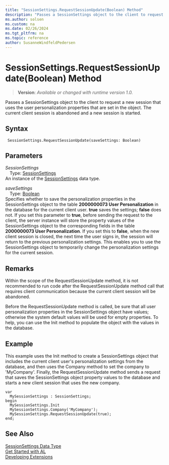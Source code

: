 ```yaml
---
title: "SessionSettings.RequestSessionUpdate(Boolean) Method"
description: "Passes a SessionSettings object to the client to request a new session that uses the user personalization properties that are set in the object."
ms.author: solsen
ms.custom: na
ms.date: 02/26/2024
ms.tgt_pltfrm: na
ms.topic: reference
author: SusanneWindfeldPedersen
---
```

[//]: # (START>DO_NOT_EDIT)
[//]: # (IMPORTANT:Do not edit any of the content between here and the END>DO_NOT_EDIT.)
[//]: # (Any modifications should be made in the .xml files in the ModernDev repo.)
# SessionSettings.RequestSessionUpdate(Boolean) Method
> **Version**: _Available or changed with runtime version 1.0._

Passes a SessionSettings object to the client to request a new session that uses the user personalization properties that are set in the object. The current client session is abandoned and a new session is started.


## Syntax
```AL
 SessionSettings.RequestSessionUpdate(saveSettings: Boolean)
```
## Parameters
*SessionSettings*  
&emsp;Type: [SessionSettings](sessionsettings-data-type.md)  
An instance of the [SessionSettings](sessionsettings-data-type.md) data type.  

*saveSettings*  
&emsp;Type: [Boolean](../boolean/boolean-data-type.md)  
Specifies whether to save the personalization properties in the SessionSettings object to the table **2000000073 User Personalization** in the database for the current client user. **true** saves the settings; **false** does not.
If you set this parameter to **true**, before sending the request to the client, the server instance will store the property values of the SessionSettings object to the corresponding fields in the table **2000000073 User Personalization**.
If you set this to **false**, when the new client session is closed, the next time the user signs in, the session will return to the previous personalization settings. This enables you to use the SessionSettings object to temporarily change the personalization settings for the current session.  



[//]: # (IMPORTANT: END>DO_NOT_EDIT)

## Remarks  
Within the scope of the RequestSessionUpdate method, it is not recommended to run code after the RequestSessionUpdate method call that requires client communication because the current client session will be abandoned.

Before the RequestSessionUpdate method is called, be sure that all user personalization properties in the SessionSettings object have values; otherwise the system default values will be used for empty properties. To help, you can use the Init method to populate the object with the values in the database.

## Example  
This example uses the Init method to create a SessionSettings object that includes the current client user's personalization settings from the database, and then uses the Company method to set the company to 'MyCompany'. Finally, the RequestSessionUpdate method sends a request that saves the SessionSettings object property values to the database and starts a new client session that uses the new company.

```al
var
  MySessionSettings : SessionSettings;
begin
  MySessionSettings.Init
  MySessionSettings.Company('MyCompany');
  MySessionSettings.RequestSessionUpdate(true);
end;  
```  


## See Also
[SessionSettings Data Type](sessionsettings-data-type.md)  
[Get Started with AL](../../devenv-get-started.md)  
[Developing Extensions](../../devenv-dev-overview.md)